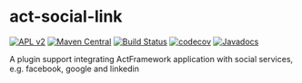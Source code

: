 # act-social-link

[![APL v2](https://img.shields.io/badge/license-Apache%202-blue.svg)](http://www.apache.org/licenses/LICENSE-2.0.html) 
[![Maven Central](https://img.shields.io/maven-central/v/org.actframework/act-social-link.svg)](http://search.maven.org/#search%7Cga%7C1%7Ca%3A%22act-social-link%22)
[![Build Status](https://travis-ci.org/actframework/act-social-link.svg?branch=master)](https://travis-ci.org/actframework/act-social-link)
[![codecov](https://codecov.io/gh/actframework/act-social-link/branch/master/graph/badge.svg)](https://codecov.io/gh/actframework/act-social-link)
[![Javadocs](http://www.javadoc.io/badge/org.actframework/act-social-link.svg?color=blue)](http://www.javadoc.io/doc/org.actframework/act-social-link)

A plugin support integrating ActFramework application with social services, e.g. facebook, google and linkedin
